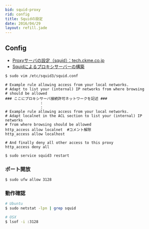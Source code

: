 ```yaml
---
bid: squid-proxy
rid: config
title: Squidの設定
date: 2016/04/29
layout: refill.jade
---
```


## Config

- [Proxyサーバの設定（squid）：tech.ckme.co.jp](http://tech.ckme.co.jp/proxy.shtml)
- [Squidによるプロキシサーバーの構築](http://linux.kororo.jp/cont/server/squid.php)

```bash
$ sudo vim /etc/squid3/squid.conf
```

    # Example rule allowing access from your local networks.
    # Adapt to list your (internal) IP networks from where browsing
    # should be allowed
    ### ここにプロキシサーバ接続許可ネットワークを記述 ###
                    :
                    :
    # Example rule allowing access from your local networks.
    # Adapt localnet in the ACL section to list your (internal) IP networks
    # from where browsing should be allowed
    http_access allow localnet  #コメント解除
    http_access allow localhost

    # And finally deny all other access to this proxy
    http_access deny all

```bash
$ sudo service squid3 restart
```

### ポート開放

```bash
$ sudo ufw allow 3128
```

### 動作確認

```bash
# Ubuntu
$ sudo netstat -lpn | grep squid
```
```bash
# OSX
$ lsof -i :3128
```

